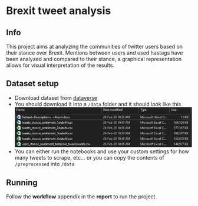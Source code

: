# Brexit tweet analysis

## Info
This project aims at analyzing the communities of twitter users based on their stance over Brexit. 
Mentions between users and used hastags have been analyzed and compared to their stance, a graphical representation allows for visual interpretation of the results.

## Dataset setup
- Download dataset from [dataverse](https://dataverse.harvard.edu/dataset.xhtml?persistentId=doi:10.7910/DVN/KP4XRP)
- You should download it into a `/data` folder and it should look like this
![folder structure](https://raw.githubusercontent.com/loris2222/brexit-tweet-analysis/master/pics/datafolder.png)
- You can either run the notebooks and use your custom settings for how many tweets to scrape, etc... or you can copy the contents of `/preprocessed` into `/data`

## Running
Follow the **workflow** appendix in the **report** to run the project.
